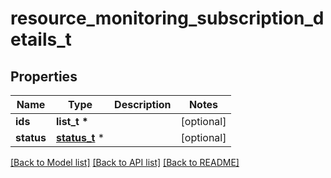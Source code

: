 # resource_monitoring_subscription_details_t

## Properties
Name | Type | Description | Notes
------------ | ------------- | ------------- | -------------
**ids** | **list_t \*** |  | [optional] 
**status** | [**status_t**](status.md) \* |  | [optional] 

[[Back to Model list]](../README.md#documentation-for-models) [[Back to API list]](../README.md#documentation-for-api-endpoints) [[Back to README]](../README.md)


